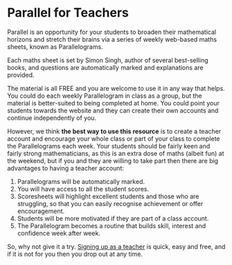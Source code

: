 # Parallel for Teachers

Parallel is an opportunity for your students to broaden their mathematical
horizons and stretch their brains via a series of weekly web-based maths sheets,
known as Parallelograms.

Each maths sheet is set by Simon Singh, author of several best-selling books,
and questions are automatically marked and explanations are provided.

The material is all FREE and you are welcome to use it in any way that helps.
You could do each weekly Parallelogram in class as a group, but the material is
better-suited to being completed at home. You could point your students
towards the website and they can create their own accounts and continue
independently of you.

However, we think __the best way to use this resource__ is to create a teacher
account and encourage your whole class or part of your class to complete the
Parallelograms each week. Your students should be fairly keen and fairly strong
mathematicians, as this is an extra dose of maths (albeit fun) at the weekend,
but if you and they are willing to take part then there are big advantages to
having a teacher account:

1. Parallelograms will be automatically marked.
2. You will have access to all the student scores.
3. Scoresheets will highlight excellent students and those who are
  struggling, so that you can easily recognise achievement or offer
  encouragement.
4. Students will be more motivated if they are part of a class account.
5. The Parallelogram becomes a routine that builds skill, interest and
  confidence week after week.

So, why not give it a try. [Signing up as a teacher](/signup) is quick, easy and free, and if it is not for you then you drop out at any time.

